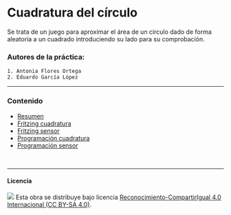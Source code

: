 # Cuadratura del círculo

Se trata de un juego para aproximar el área de un círculo dado de forma aleatoria a un cuadrado introduciendo su lado para su comprobación.

### Autores de la práctica:
    1. Antonia Flores Ortega
    2. Eduardo García López

<hr>

### Contenido

- [Resumen](Resumen.pdf)
- [Fritzing cuadratura](Fritzing-Cuadratura.fzz)
- [Fritzing sensor](Fritzing-Sensor.fzz)
- [Programación cuadratura](Programación-Cuadratura.sb2)
- [Programación sensor](Programación-Sensor.sb2)


<br>


***

#### Licencia

<img src="http://i.creativecommons.org/l/by-sa/4.0/88x31.png" /> Esta obra se distribuye bajo licencia [Reconocimiento-CompartirIgual 4.0 Internacional (CC BY-SA 4.0)](https://creativecommons.org/licenses/by-sa/4.0/deed.es_ES).
